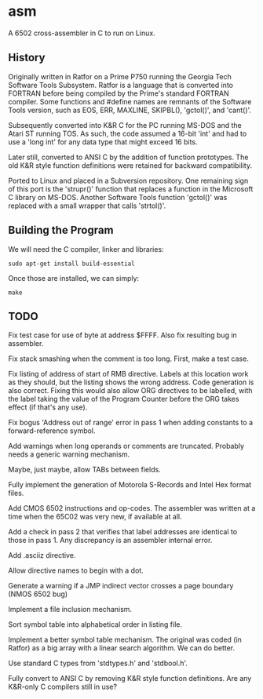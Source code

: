 # asm #

A 6502 cross-assembler in C to run on Linux.

## History ##

Originally written in Ratfor on a Prime P750 running the
Georgia Tech Software Tools Subsystem.
Ratfor is a language that is converted into FORTRAN before being compiled by
the Prime's standard FORTRAN compiler.
Some functions and #define names are remnants of the Software Tools version,
such as EOS, ERR, MAXLINE, SKIPBL(), 'gctol()', and 'cant()'.

Subsequently converted into K&R C for the PC running MS-DOS and the
Atari ST running TOS.
As such, the code assumed a 16-bit 'int' and had to use a 'long int' for
any data type that might exceed 16 bits.

Later still, converted to ANSI C by the addition of function prototypes.
The old K&R style function definitions were retained for backward compatibility.

Ported to Linux and placed in a Subversion repository.
One remaining sign of this port is the 'strupr()' function that replaces a
function in the Microsoft C library on MS-DOS.
Another Software Tools function 'gctol()' was replaced with a small wrapper that
calls 'strtol()'.

## Building the Program ##

We will need the C compiler, linker and libraries:

`sudo apt-get install build-essential`

Once those are installed, we can simply:

`make`

## TODO ##

Fix test case for use of byte at address $FFFF. Also fix resulting bug in assembler.

Fix stack smashing when the comment is too long. First, make a test case.

Fix listing of address of start of RMB directive. Labels at this location work as they should,
but the listing shows the wrong address. Code generation is also correct. Fixing this would
also allow ORG directives to be labelled, with the label taking the value of the Program Counter
before the ORG takes effect (if that's any use).

Fix bogus 'Address out of range' error in pass 1 when adding constants to a forward-reference symbol.

Add warnings when long operands or comments are truncated. Probably needs a generic warning mechanism.

Maybe, just maybe, allow TABs between fields.

Fully implement the generation of Motorola S-Records and Intel Hex format files.

Add CMOS 6502 instructions and op-codes.
The assembler was written at a time when the 65C02 was very new,
if available at all.

Add a check in pass 2 that verifies that label addresses are identical to those in pass 1.
Any discrepancy is an assembler internal error.

Add .asciiz directive.

Allow directive names to begin with a dot.

Generate a warning if a JMP indirect vector crosses a page boundary (NMOS 6502 bug)

Implement a file inclusion mechanism.

Sort symbol table into alphabetical order in listing file.

Implement a better symbol table mechanism.
The original was coded (in Ratfor) as a big array with a linear search algorithm.
We can do better.

Use standard C types from 'stdtypes.h' and 'stdbool.h'.

Fully convert to ANSI C by removing K&R style function definitions.
Are any K&R-only C compilers still in use?

